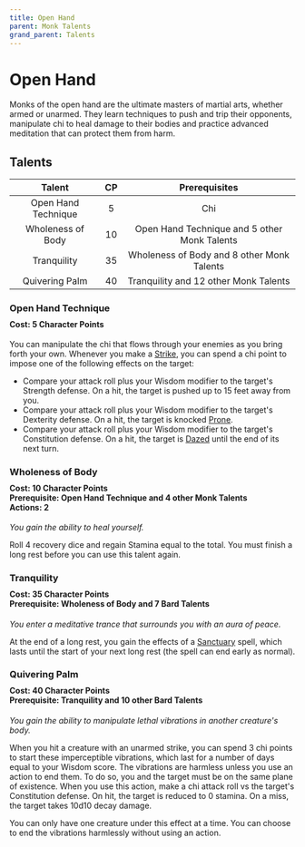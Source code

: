 ```yaml
---
title: Open Hand
parent: Monk Talents
grand_parent: Talents
---
```


# Open Hand
Monks of the open hand are the ultimate masters of martial arts, whether armed or unarmed. They learn techniques to push and trip their opponents, manipulate chi to heal damage to their bodies and practice advanced meditation that can protect them from harm.

## Talents

| Talent | CP | Prerequisites |
|:------:|:--:|:-------------:|
| Open Hand Technique | 5  | Chi |
| Wholeness of Body   | 10 | Open Hand Technique and 5 other Monk Talents |
| Tranquility         | 35 | Wholeness of Body and 8 other Monk Talents |
| Quivering Palm      | 40 | Tranquility and 12 other Monk Talents |

### Open Hand Technique

<div style="margin-top:-10px;"></div>

#### **Cost:** 5 Character Points
You can manipulate the chi that flows through your enemies as you bring forth your own. Whenever you make a [Strike](https://stormchaserroleplaying.com/stormchaserRPG/Combat/Actions/Strike/), you can spend a chi point to impose one of the following effects on the target:
* Compare your attack roll plus your Wisdom modifier to the target's Strength defense. On a hit, the target is pushed up to 15 feet away from you.
* Compare your attack roll plus your Wisdom modifier to the target's Dexterity defense. On a hit, the target is knocked [Prone](https://stormchaserroleplaying.com/stormchaserRPG/Conditions/Prone/).
* Compare your attack roll plus your Wisdom modifier to the target's Constitution defense. On a hit, the target is [Dazed](https://stormchaserroleplaying.com/stormchaserRPG/Conditions/Dazed/) until the end of its next turn.

### Wholeness of Body

<div style="margin-top:-10px;"></div>

#### **Cost:** 10 Character Points<br>**Prerequisite:** Open Hand Technique and 4 other Monk Talents<br>**Actions:** 2
*You gain the ability to heal yourself.*

Roll 4 recovery dice and regain Stamina equal to the total. You must finish a long rest before you can use this talent again.

### Tranquility

<div style="margin-top:-10px;"></div>

#### **Cost:** 35 Character Points<br>**Prerequisite:** Wholeness of Body and 7 Bard Talents
*You enter a meditative trance that surrounds you with an aura of peace.*

At the end of a long rest, you gain the effects of a [Sanctuary]() spell, which lasts until the start of your next long rest (the spell can end early as normal).

### Quivering Palm

<div style="margin-top:-10px;"></div>

#### **Cost:** 40 Character Points<br>**Prerequisite:** Tranquility and 10 other Bard Talents
*You gain the ability to manipulate lethal vibrations in another creature's body.*

When you hit a creature with an unarmed strike, you can spend 3 chi points to start these imperceptible vibrations, which last for a number of days equal to your Wisdom score. The vibrations are harmless unless you use an action to end them. To do so, you and the target must be on the same plane of existence. When you use this action, make a chi attack roll vs the target's Constitution defense. On hit, the target is reduced to 0 stamina. On a miss, the target takes 10d10 decay damage.

You can only have one creature under this effect at a time. You can choose to end the vibrations harmlessly without using an action.
